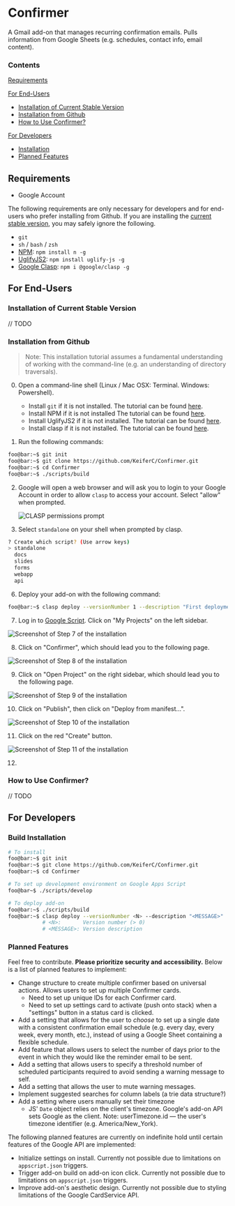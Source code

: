 # Confirmer

A Gmail add-on that manages recurring confirmation emails. Pulls information
from Google Sheets (e.g. schedules, contact info, email content).

### Contents
[Requirements](#requirements)

[For End-Users](#for-end---users)
- [Installation of Current Stable 
  Version](#installation-of-current-stable-version)
- [Installation from Github](#installation-from-github)
- [How to Use Confirmer?](#how-to-use-confirmer)

[For Developers](#for-developers)
- [Installation](#installation)
- [Planned Features](#planned-features)


## Requirements
- Google Account

The following requirements are only necessary for developers and for end-users 
who prefer installing from Github. If you are installing the [current stable 
version](#installation-of-current-stable-version), you may safely ignore the 
following.

- `git`
- `sh` / `bash` / `zsh`
- [NPM](https://www.npmjs.com/get-npm): `npm install n -g`
- [UglifyJS2](https://github.com/mishoo/UglifyJS2): `npm install uglify-js -g`
- [Google Clasp](https://github.com/google/clasp): `npm i @google/clasp -g`


## For End-Users
### Installation of Current Stable Version
// TODO

### Installation from Github

> Note: This installation tutorial assumes a fundamental understanding of working
>       with the command-line (e.g. an understanding of directory traversals).

0. Open a command-line shell (Linux / Mac OSX: Terminal. Windows: Powershell).
    - Install `git` if it is not installed. The tutorial can be found
      [here](https://git-scm.com/book/en/v2/Getting-Started-Installing-Git).
    - Install NPM if it is not installed The tutorial can be found
      [here](https://www.npmjs.com/get-npm).
    - Install UglifyJS2 if it is not installed. The tutorial can be found 
      [here](https://github.com/mishoo/UglifyJS2).
    - Install clasp if it is not installed. The tutorial can be found 
      [here](https://github.com/google/clasp).

1. Run the following commands:
```bash
foo@bar:~$ git init
foo@bar:~$ git clone https://github.com/KeiferC/Confirmer.git
foo@bar:~$ cd Confirmer
foo@bar:~$ ./scripts/build
```

2. Google will open a web browser and will ask you to login to your Google
   Account in order to allow `clasp` to access your account. Select "allow" 
   when prompted.

   ![CLASP permissions prompt](./media/end-user/step2.png)

5. Select `standalone` on your shell when prompted by clasp.
```bash
? Create which script? (Use arrow keys)
> standalone
  docs
  slides
  forms
  webapp
  api
```
6. Deploy your add-on with the following command:
```bash
foo@bar:~$ clasp deploy --versionNumber 1 --description "First deployment"
```
7. Log in to [Google Script](https://script.google.com/). Click on "My
   Projects" on the left sidebar. 

![Screenshot of Step 7 of the installation](./media/end-user/step7.png)

8. Click on "Confirmer", which should lead you to the following page.

![Screenshot of Step 8 of the installation](./media/end-user/step8.png)

9. Click on "Open Project" on the right sidebar, which should lead you to the
   following page.

![Screenshot of Step 9 of the installation](./media/end-user/step9.png)

10. Click on "Publish", then click on "Deploy from manifest...".

![Screenshot of Step 10 of the installation](./media/end-user/step10.png)

11. Click on the red "Create" button.

![Screenshot of Step 11 of the installation](./media/end-user/step11.png)

12. 

### How to Use Confirmer?
// TODO


## For Developers
### Build Installation
```bash
# To install
foo@bar:~$ git init
foo@bar:~$ git clone https://github.com/KeiferC/Confirmer.git
foo@bar:~$ cd Confirmer

# To set up development environment on Google Apps Script
foo@bar~$ ./scripts/develop

# To deploy add-on
foo@bar:~$ ./scripts/build
foo@bar:~$ clasp deploy --versionNumber <N> --description "<MESSAGE>" 
           # <N>:       Version number (> 0)
           # <MESSAGE>: Version description
```

### Planned Features
Feel free to contribute. __Please prioritize security and accessibility.__ 
Below is a list of planned features to implement:

- Change structure to create multiple confirmer based on universal actions. 
  Allows users to set up multiple Confirmer cards.
  - Need to set up unique IDs for each Confirmer card.
  - Need to set up settings card to activate (push onto stack) when a 
    "settings" button in a status card is clicked.
- Add a setting that allows for the user to *choose* to set up a single date 
  with a consistent confirmation email schedule (e.g. every day, every week, 
  every month, etc.), instead of using a Google Sheet containing a flexible 
  schedule.
- Add feature that allows users to select the number of days prior to the 
  event in which they would like the reminder email to be sent.
- Add a setting that allows users to specify a threshold number of scheduled 
  participants required to avoid sending a warning message to self.
- Add a setting that allows the user to mute warning messages.
- Implement suggested searches for column labels (a trie data structure?)
- Add a setting where users manually set their timezone
  - JS' `Date` object relies on the client's timezone. Google's add-on API sets 
    Google as the client. Note: userTimezone.id — the user's timezone 
    identifier (e.g. America/New_York).

The following planned features are currently on indefinite hold until certain
features of the Google API are implemented:

- Initialize settings on install. Currently not possible due to limitations on
  `appscript.json` triggers.
- Trigger add-on build on add-on icon click. Currently not possible due to
  limitations on `appscript.json` triggers.
- Improve add-on's aesthetic design. Currently not possible due to styling
  limitations of the Google CardService API.
